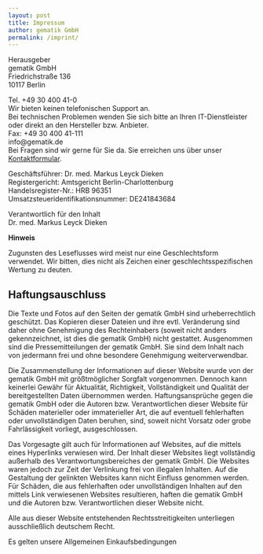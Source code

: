 ```yaml
---
layout: post
title: Impressum
author: gematik GmbH
permalink: /imprint/
---
```


Herausgeber<br/>
gematik GmbH<br/>
Friedrichstraße 136<br/>
10117 Berlin<br/>

Tel. +49 30 400 41-0<br/>
Wir bieten keinen telefonischen Support an.<br/>
Bei technischen Problemen wenden Sie sich bitte an Ihren IT-Dienstleister oder direkt an den Hersteller bzw. Anbieter.<br/>
Fax: +49 30 400 41-111<br/>
info<span>@g</span>ematik.de<br/>
Bei Fragen sind wir gerne für Sie da. Sie erreichen uns über unser <a href="https://www.gematik.de/kontakt/kontaktformular" target="_blank">Kontaktformular</a>.<br/>

Geschäftsführer: Dr. med. Markus Leyck Dieken<br/>
Registergericht: Amtsgericht Berlin-Charlottenburg<br/>
Handelsregister-Nr.: HRB 96351<br/>
Umsatzsteueridentifikationsnummer: DE241843684<br/>


Verantwortlich für den Inhalt<br/>
Dr. med. Markus Leyck Dieken<br/>

<strong>Hinweis</strong>

Zugunsten des Leseflusses wird meist nur eine Geschlechtsform verwendet. Wir bitten, dies nicht als Zeichen einer geschlechtsspezifischen Wertung zu deuten.

<h2>Haftungsauschluss</h2>
Die Texte und Fotos auf den Seiten der gematik GmbH sind urheberrechtlich geschützt. Das Kopieren dieser Dateien und ihre evtl. Veränderung sind daher ohne Genehmigung des Rechteinhabers (soweit nicht anders gekennzeichnet, ist dies die gematik GmbH) nicht gestattet. Ausgenommen sind die Pressemitteilungen der gematik GmbH. Sie sind dem Inhalt nach von jedermann frei und ohne besondere Genehmigung weiterverwendbar.

Die Zusammenstellung der Informationen auf dieser Website wurde von der gematik GmbH mit größtmöglicher Sorgfalt vorgenommen. Dennoch kann keinerlei Gewähr für Aktualität, Richtigkeit, Vollständigkeit und Qualität der bereitgestellten Daten übernommen werden. Haftungsansprüche gegen die gematik GmbH oder die Autoren bzw. Verantwortlichen dieser Website für Schäden materieller oder immaterieller Art, die auf eventuell fehlerhaften oder unvollständigen Daten beruhen, sind, soweit nicht Vorsatz oder grobe Fahrlässigkeit vorliegt, ausgeschlossen.

Das Vorgesagte gilt auch für Informationen auf Websites, auf die mittels eines Hyperlinks verwiesen wird. Der Inhalt dieser Websites liegt vollständig außerhalb des Verantwortungsbereiches der gematik GmbH. Die Websites waren jedoch zur Zeit der Verlinkung frei von illegalen Inhalten. Auf die Gestaltung der gelinkten Websites kann nicht Einfluss genommen werden. Für Schäden, die aus fehlerhaften oder unvollständigen Inhalten auf den mittels Link verwiesenen Websites resultieren, haften die gematik GmbH und die Autoren bzw. Verantwortlichen dieser Website nicht.

Alle aus dieser Website entstehenden Rechtsstreitigkeiten unterliegen ausschließlich deutschem Recht.

Es gelten unsere Allgemeinen Einkaufsbedingungen
